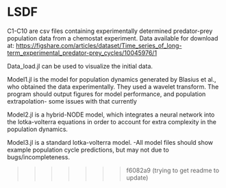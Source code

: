 # LSDF
C1-C10 are csv files containing experimentally determined predator-prey population data from a chemostat experiment. Data available for download at: https://figshare.com/articles/dataset/Time_series_of_long-term_experimental_predator-prey_cycles/10045976/1

Data_load.jl can be used to visualize the initial data. 

Model1.jl is the model for population dynamics generated by Blasius et al., who obtained the data experimentally. They used a wavelet transform. The program should output figures for model performance, and population extrapolation- some issues with that currently

Model2.jl is a hybrid-NODE model, which integrates a neural network into the lotka-volterra equations in order to account for extra complexity in the population dynamics.

Model3.jl is a standard lotka-volterra model. -All model files should show example population cycle predictions, but may not due to bugs/incompleteness.
>>>>>>> f6082a9 (trying to get readme to update)
